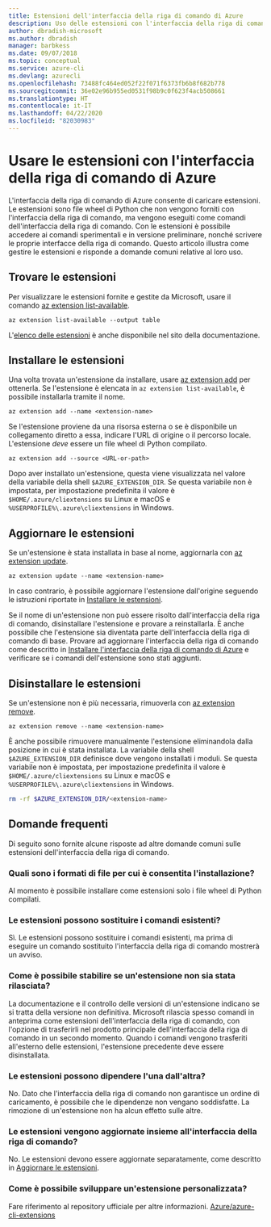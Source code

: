 ```yaml
---
title: Estensioni dell'interfaccia della riga di comando di Azure
description: Uso delle estensioni con l'interfaccia della riga di comando di Azure
author: dbradish-microsoft
ms.author: dbradish
manager: barbkess
ms.date: 09/07/2018
ms.topic: conceptual
ms.service: azure-cli
ms.devlang: azurecli
ms.openlocfilehash: 73488fc464ed052f22f071f6373fb6b8f682b778
ms.sourcegitcommit: 36e02e96b955ed0531f98b9c0f623f4acb508661
ms.translationtype: HT
ms.contentlocale: it-IT
ms.lasthandoff: 04/22/2020
ms.locfileid: "82030983"
---
```

# <a name="use-extensions-with-azure-cli"></a>Usare le estensioni con l'interfaccia della riga di comando di Azure 

L'interfaccia della riga di comando di Azure consente di caricare estensioni. Le estensioni sono file wheel di Python che non vengono forniti con l'interfaccia della riga di comando, ma vengono eseguiti come comandi dell'interfaccia della riga di comando.
Con le estensioni è possibile accedere ai comandi sperimentali e in versione preliminare, nonché scrivere le proprie interfacce della riga di comando. Questo articolo illustra come gestire le estensioni e risponde a domande comuni relative al loro uso.

## <a name="find-extensions"></a>Trovare le estensioni

Per visualizzare le estensioni fornite e gestite da Microsoft, usare il comando [az extension list-available](/cli/azure/extension#az-extension-list-available).

```azurecli-interactive
az extension list-available --output table
```

L'[elenco delle estensioni](azure-cli-extensions-list.md) è anche disponibile nel sito della documentazione.

## <a name="install-extensions"></a>Installare le estensioni

Una volta trovata un'estensione da installare, usare [az extension add](https://docs.microsoft.com/cli/azure/extension#az-extension-add) per ottenerla. Se l'estensione è elencata in `az extension list-available`, è possibile installarla tramite il nome.

```azurecli-interactive
az extension add --name <extension-name>
```

Se l'estensione proviene da una risorsa esterna o se è disponibile un collegamento diretto a essa, indicare l'URL di origine o il percorso locale. L'estensione _deve_ essere un file wheel di Python compilato.

```azurecli-interactive
az extension add --source <URL-or-path>
```

Dopo aver installato un'estensione, questa viene visualizzata nel valore della variabile della shell `$AZURE_EXTENSION_DIR`. Se questa variabile non è impostata, per impostazione predefinita il valore è `$HOME/.azure/cliextensions` su Linux e macOS e `%USERPROFILE%\.azure\cliextensions` in Windows.

## <a name="update-extensions"></a>Aggiornare le estensioni

Se un'estensione è stata installata in base al nome, aggiornarla con [az extension update](https://docs.microsoft.com/cli/azure/extension#az-extension-update).

```azurecli-interactive
az extension update --name <extension-name>
```

In caso contrario, è possibile aggiornare l'estensione dall'origine seguendo le istruzioni riportate in [Installare le estensioni](#install-extensions).

Se il nome di un'estensione non può essere risolto dall'interfaccia della riga di comando, disinstallare l'estensione e provare a reinstallarla. È anche possibile che l'estensione sia diventata parte dell'interfaccia della riga di comando di base.
Provare ad aggiornare l'interfaccia della riga di comando come descritto in [Installare l'interfaccia della riga di comando di Azure](install-azure-cli.md) e verificare se i comandi dell'estensione sono stati aggiunti.

## <a name="uninstall-extensions"></a>Disinstallare le estensioni

Se un'estensione non è più necessaria, rimuoverla con [az extension remove](https://docs.microsoft.com/cli/azure/extension#az-extension-remove).

```azurecli-interactive
az extension remove --name <extension-name>
```

È anche possibile rimuovere manualmente l'estensione eliminandola dalla posizione in cui è stata installata. La variabile della shell `$AZURE_EXTENSION_DIR` definisce dove vengono installati i moduli.
Se questa variabile non è impostata, per impostazione predefinita il valore è `$HOME/.azure/cliextensions` su Linux e macOS e `%USERPROFILE%\.azure\cliextensions` in Windows.

```bash
rm -rf $AZURE_EXTENSION_DIR/<extension-name>
```

## <a name="faq"></a>Domande frequenti

Di seguito sono fornite alcune risposte ad altre domande comuni sulle estensioni dell'interfaccia della riga di comando.

### <a name="what-file-formats-are-allowed-for-installation"></a>Quali sono i formati di file per cui è consentita l'installazione?

Al momento è possibile installare come estensioni solo i file wheel di Python compilati.

### <a name="can-extensions-replace-existing-commands"></a>Le estensioni possono sostituire i comandi esistenti?

Sì. Le estensioni possono sostituire i comandi esistenti, ma prima di eseguire un comando sostituito l'interfaccia della riga di comando mostrerà un avviso.

### <a name="how-can-i-tell-if-an-extension-is-in-pre-release"></a>Come è possibile stabilire se un'estensione non sia stata rilasciata?

La documentazione e il controllo delle versioni di un'estensione indicano se si tratta della versione non definitiva. Microsoft rilascia spesso comandi in anteprima come estensioni dell'interfaccia della riga di comando, con l'opzione di trasferirli nel prodotto principale dell'interfaccia della riga di comando in un secondo momento. Quando i comandi vengono trasferiti all'esterno delle estensioni, l'estensione precedente deve essere disinstallata. 

### <a name="can-extensions-depend-upon-each-other"></a>Le estensioni possono dipendere l'una dall'altra?

No. Dato che l'interfaccia della riga di comando non garantisce un ordine di caricamento, è possibile che le dipendenze non vengano soddisfatte. La rimozione di un'estensione non ha alcun effetto sulle altre.

### <a name="are-extensions-updated-along-with-the-cli"></a>Le estensioni vengono aggiornate insieme all'interfaccia della riga di comando?

No. Le estensioni devono essere aggiornate separatamente, come descritto in [Aggiornare le estensioni](#update-extensions).

### <a name="how-to-develop-our-own-extension"></a>Come è possibile sviluppare un'estensione personalizzata?
Fare riferimento al repository ufficiale per altre informazioni. [Azure/azure-cli-extensions](https://github.com/Azure/azure-cli/tree/master/doc/extensions)
